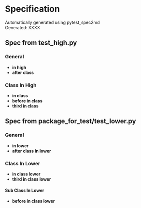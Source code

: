 # Specification
Automatically generated using pytest_spec2md  
Generated: XXXX  

## Spec from test_high.py

### General

 - **in high**  
 - **after class**  

### Class In High

 - **in class**  
 - **before in class**  
 - **third in class**  
## Spec from package_for_test/test_lower.py

### General

 - **in lower**  
 - **after class in lower**  

### Class In Lower

 - **in class lower**  
 - **third in class lower**  

#### Sub Class In Lower

 - **before in class lower**  
